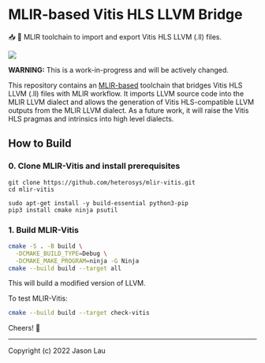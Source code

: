 # MLIR-based Vitis HLS LLVM Bridge
📥 🎯 MLIR toolchain to import and export Vitis HLS LLVM (.ll) files.

![](https://mlir.llvm.org//mlir-logo.png)

**WARNING:** This is a work-in-progress and will be actively changed.

This repository contains an [MLIR-based](https://mlir.llvm.org/) toolchain that bridges Vitis HLS LLVM (.ll) files with MLIR workflow.  It imports LLVM source code into the MLIR LLVM dialect and allows the generation of Vitis HLS-compatible LLVM outputs from the MLIR LLVM dialect.  As a future work, it will raise the Vitis HLS pragmas and intrinsics into high level dialects.

## How to Build

### 0. Clone MLIR-Vitis and install prerequisites

```
git clone https://github.com/heterosys/mlir-vitis.git
cd mlir-vitis

sudo apt-get install -y build-essential python3-pip
pip3 install cmake ninja psutil
```

### 1. Build MLIR-Vitis

```sh
cmake -S . -B build \
  -DCMAKE_BUILD_TYPE=Debug \
  -DCMAKE_MAKE_PROGRAM=ninja -G Ninja
cmake --build build --target all
```

This will build a modified version of LLVM.

To test MLIR-Vitis:

```sh
cmake --build build --target check-vitis
```

Cheers! 🍺

---

Copyright (c) 2022 Jason Lau
